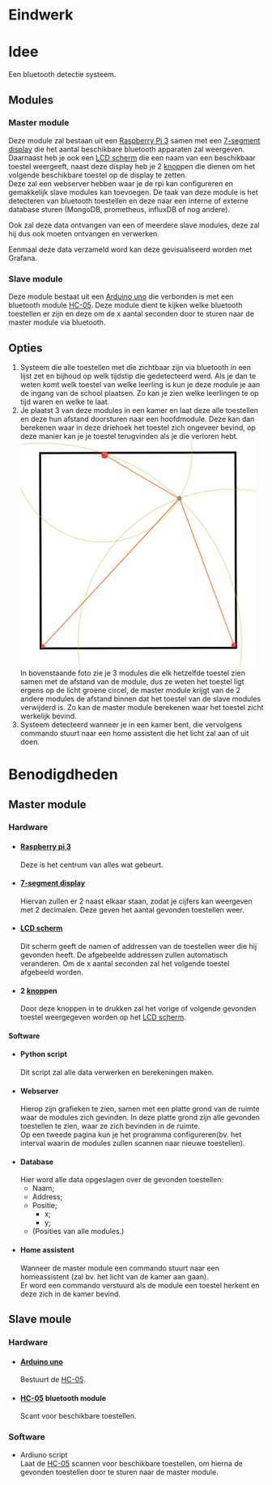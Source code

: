 # Eindwerk

# Idee

Een bluetooth detectie systeem.

## Modules

### Master module

Deze module zal bestaan uit een [Raspberry Pi 3] samen met een [7-segment display] die het aantal beschikbare bluetooth apparaten zal weergeven. Daarnaast heb je ook een [LCD scherm] die een naam van een beschikbaar toestel weergeeft, naast deze display heb je 2 [knop]pen die dienen om het volgende beschikbare toestel op de display te zetten.<br>
Deze zal een webserver hebben waar je de rpi kan configureren en gemakkelijk slave modules kan toevoegen. De taak van deze module is het detecteren van bluetooth toestellen en deze naar een interne of externe database sturen (MongoDB, prometheus, influxDB of nog andere).

Ook zal deze data ontvangen van een of meerdere slave modules, deze zal hij dus ook moeten ontvangen en verwerken.

Eenmaal deze data verzameld word kan deze gevisualiseerd worden met Grafana.

### Slave module

Deze module bestaat uit een [Arduino uno] die verbonden is met een bluetooth module [HC-05]. Deze module dient te kijken welke bluetooth toestellen er zijn en deze om de x aantal seconden door te sturen naar de master module via bluetooth.

## Opties

1. Systeem die alle toestellen met die zichtbaar zijn via bluetooth in een lijst zet en bijhoud op welk tijdstip die gedetecteerd werd. Als je dan te weten komt welk toestel van welke leerling is kun je deze module je aan de ingang van de school plaatsen. Zo kan je zien welke leerlingen te op tijd waren en welke te laat.
2. Je plaatst 3 van deze modules in een kamer en laat deze alle toestellen en deze hun afstand doorsturen naar een hoofdmodule. Deze kan dan berekenen waar in deze driehoek het toestel zich ongeveer bevind, op deze manier kan je je toestel terugvinden als je die verloren hebt.<br>
![Toestel localiseren](consept/Device_Localiseren.png)<br>
In bovenstaande foto zie je 3 modules die elk hetzelfde toestel zien samen met de afstand van de module, dus ze weten het toestel ligt ergens op de licht groene circel, de master module krijgt van de 2 andere modules de afstand binnen dat het toestel van de slave modules verwijderd is. Zo kan de master module berekenen waar het toestel zicht werkelijk bevind.
3. Systeem detecteerd wanneer je in een kamer bent, die vervolgens commando stuurt naar een home assistent die het licht zal aan of uit doen.

# Benodigdheden

## Master module

### Hardware

-  #### [Raspberry pi 3]<br>
   Deze is het centrum van alles wat gebeurt.
-  #### [7-segment display]<br>
   Hiervan zullen er 2 naast elkaar staan, zodat je cijfers kan weergeven met 2 decimalen. Deze geven het aantal gevonden toestellen weer.
-  #### [LCD scherm]<br>
   Dit scherm geeft de namen of addressen van de toestellen weer die hij gevonden heeft. De afgebeelde addressen zullen automatisch veranderen. Om de x aantal seconden zal het volgende toestel afgebeeld worden.
-  #### 2 [knop]pen<br>
   Door deze knoppen in te drukken zal het vorige of volgende gevonden toestel weergegeven worden op het [LCD scherm].

#### Software

-  #### Python script<br>
   Dit script zal alle data verwerken en berekeningen maken.
-  #### Webserver<br>
   Hierop zijn grafieken te zien, samen met een platte grond van de ruimte waar de modules zich gevinden. In deze platte grond zijn alle gevonden toestellen te zien, waar ze zich bevinden in de ruimte.<br>
   Op een tweede pagina kun je het programma configureren(bv. het interval waarin de modules zullen scannen naar nieuwe toestellen).
-  #### Database<br>
   Hier word alle data opgeslagen over de gevonden toestellen:
   -  Naam;
   -  Address;
   -  Positie;
      -  x;
      -  y;
   -  (Posities van alle modules.)
-  #### Home assistent<br>
   Wanneer de master module een commando stuurt naar een homeassistent (zal bv. het licht van de kamer aan gaan).<br>
   Er word een commando verstuurd als de module een toestel herkent en deze zich in de kamer bevind.

## Slave moule

### Hardware

-  #### [Arduino uno]<br>
   Bestuurt de [HC-05]. 
-  #### [HC-05] bluetooth module<br>
   Scant voor beschikbare toestellen.

### Software

-  Ardiuno script<br>
   Laat de [HC-05] scannen voor beschikbare toestellen, om hierna de gevonden toestellen door te sturen naar de master module.

[//]: # "These are reference links used in the body of this note and get stripped out when the markdown processor does its job. There is no need to format nicely because it shouldn't be seen. Thanks SO - http://stackoverflow.com/questions/4823468/store-comments-in-markdown-syntax"

<!-- Raspberry pi -->

[raspberry pi 3]: https://www.raspberrypi.com/products/raspberry-pi-3-model-b/

<!-- Arduino -->

[arduino uno]: https://store.arduino.cc/products/arduino-uno-rev3

<!-- Bluetooth module -->

[hc-05]: https://components101.com/wireless/hc-05-bluetooth-module

<!-- 7-segment display -->

[7-segment display]: https://www.otronic.nl/a-65446199/segment-led-displays/7-segment-led-display-rood-0-56-inch/

<!-- LCD scherm -->

[lcd scherm]: https://www.google.com/search?q=LCD+scherm&rlz=1C1QPHC_nlBE970BE970&oq=LCD+scherm&aqs=chrome..69i57j0i512l9.3309j0j7&sourceid=chrome&ie=UTF-8&safe=active&ssui=on

 <!-- Button -->

[knop]: https://www.otronic.nl/a-60343296/schakelaars/drukknopje-moment-6x6x4/
